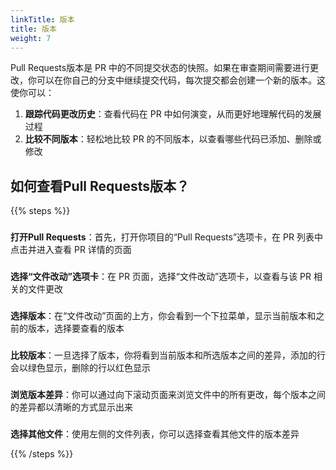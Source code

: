 ```yaml
---
linkTitle: 版本
title: 版本
weight: 7
---
```


Pull Requests版本是 PR 中的不同提交状态的快照。如果在审查期间需要进行更改，你可以在你自己的分支中继续提交代码，每次提交都会创建一个新的版本。这使你可以：

1. **跟踪代码更改历史**：查看代码在 PR 中如何演变，从而更好地理解代码的发展过程
2. **比较不同版本**：轻松地比较 PR 的不同版本，以查看哪些代码已添加、删除或修改

## 如何查看Pull Requests版本？

{{% steps %}}

### 
**打开Pull Requests**：首先，打开你项目的“Pull Requests”选项卡，在 PR 列表中点击并进入查看 PR 详情的页面

### 
**选择“文件改动”选项卡**：在 PR 页面，选择“文件改动”选项卡，以查看与该 PR 相关的文件更改

### 
**选择版本**：在“文件改动”页面的上方，你会看到一个下拉菜单，显示当前版本和之前的版本，选择要查看的版本

### 
**比较版本**：一旦选择了版本，你将看到当前版本和所选版本之间的差异，添加的行会以绿色显示，删除的行以红色显示

### 
**浏览版本差异**：你可以通过向下滚动页面来浏览文件中的所有更改，每个版本之间的差异都以清晰的方式显示出来

### 
**选择其他文件**：使用左侧的文件列表，你可以选择查看其他文件的版本差异

{{% /steps %}}